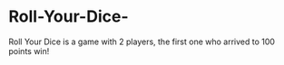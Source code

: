 # Roll-Your-Dice-
Roll Your Dice is a game with 2 players, the first one who arrived to 100 points win!
